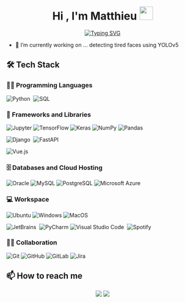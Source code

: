 <h1 align="center">Hi , I'm Matthieu <img src="https://media.giphy.com/media/TEnXkcsHrP4YedChhA/giphy.gif" width="35"></h1>
<p align="center">
  <a href="https://git.io/typing-svg"><img src="https://readme-typing-svg.demolab.com?font=Fira+Code&pause=1000&center=true&vCenter=true&random=false&width=435&lines=Data+Science+Enginner;Machine+Learning+Lover;Always+Learning" alt="Typing SVG" /></a>
</p>

- 🔭 I’m currently working on ... detecting tired faces using YOLOv5

## 🛠 Tech Stack

### 👨‍💻 Programming Languages

![Python](https://img.shields.io/badge/-Python-05122A?style=flat&logo=python)&nbsp;
![SQL](https://img.shields.io/badge/SQL%20-%23025E8C.svg?logo=amazon-dynamodb&logoColor=white")


### 🧰 Frameworks and Libraries


![Jupyter](https://img.shields.io/badge/Jupyter%20-%23F37626.svg?logo=Jupyter&logoColor=white)
![TensorFlow](https://img.shields.io/badge/TensorFlow-%23FF6F00.svg?style=flat&logo=TensorFlow&logoColor=white)
![Keras](https://img.shields.io/badge/Keras-%23D00000.svg?style=flat&logo=Keras&logoColor=white)
![NumPy](https://img.shields.io/badge/NumPy-%23013243.svg?style=flat&logo=numpy&logoColor=white)
![Pandas](https://img.shields.io/badge/Pandas-%23150458.svg?style=flat&logo=pandas&logoColor=white)


![Django](https://img.shields.io/badge/-Django-05122A?style=flat&logo=django&logoColor=white)&nbsp;
![FastAPI](https://img.shields.io/badge/FastAPI-005571?style=flat&logo=fastapi)&nbsp;

![Vue.js](https://img.shields.io/badge/Vue.js-35495E?style=flat&logo=vuedotjs&logoColor=4FC08D)

### 🗄️ Databases and Cloud Hosting

![Oracle](https://img.shields.io/badge/Oracle-F80000?style=flat&logo=Oracle&logoColor=white)
![MySQL](https://img.shields.io/badge/MySQL-005C84?style=flat&logo=mysql&logoColor=white)
![PostgreSQL](https://img.shields.io/badge/PostgreSQL-316192?style=flat&logo=postgresql&logoColor=white)
![Microsoft Azure](https://img.shields.io/badge/Microsoft_Azure-0089D6?style=flat&logo=microsoft-azure&logoColor=white)


### 💻 Workspace

![Ubuntu](https://img.shields.io/badge/Ubuntu-E95420?style=flat&logo=ubuntu&logoColor=white)
![Windows](https://img.shields.io/badge/Windows-0078D6?style=flat&logo=windows&logoColor=white)
![MacOS](https://img.shields.io/badge/mac%20os-000000?style=flat&logo=apple&logoColor=white)


![JetBrains](https://img.shields.io/badge/JetBrains-000000?style=flat&logo=jetbrains&logoColor=yellow)&nbsp;
![PyCharm](https://img.shields.io/badge/Pycharm-143?style=flat&logo=pycharm&logoColor=black&color=black&labelColor=yellow)
![Visual Studio Code](https://img.shields.io/badge/-Visual%20Studio%20Code-05122A?style=flat&logo=visual-studio-code&logoColor=007ACC)&nbsp;
![Spotify](https://img.shields.io/badge/Spotify-000000?&style=flat&logo=spotify&logoColor=1ED760)
![]()


### 🤝🏻 Collaboration

![Git](https://img.shields.io/badge/-Git-05122A?style=flat&logo=git)
![GitHub](https://img.shields.io/badge/-GitHub-05122A?style=flat&logo=github)
![GitLab](https://img.shields.io/badge/GitLab-330F63?style=flat&logo=gitlab&logoColor=white)
![Jira](https://img.shields.io/badge/Jira-0052CC?style=flat&logo=Jira&logoColor=white)


## 📫 How to reach me

<p align="center">
<a href="https://www.linkedin.com/in/matthieu-freire/"><img src="https://img.shields.io/badge/-My%20LinkedIn-0077B5?style=flat&logo=Linkedin&logoColor=white"/></a>
<a href="mailto:freirematthieu@gmail.com"><img src="https://img.shields.io/badge/-freirematthieu@gmail.com-D14836?style=flat&logo=Gmail&logoColor=white"/></a>
</p>


<!--
- 🔭 I’m currently working on ...
- 🌱 I’m currently learning ...
- 👯 I’m looking to collaborate on ...
- 🤔 I’m looking for help with ...
- 💬 Ask me about ...
- 📫 How to reach me: ...
- 😄 Pronouns: ...
- ⚡ Fun fact: ...
-->


